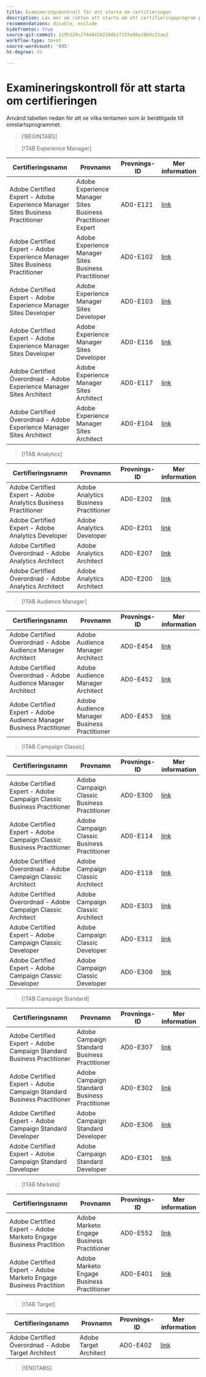 ```yaml
---
title: Examineringskontroll för att starta om certifieringen
description: Läs mer om rätten att starta om ett certifieringsprogram på Adobe.
recommendations: disable, exclude
hidefromtoc: true
source-git-commit: 1195329c2f448458228db1f155e98e28b9c21ae3
workflow-type: tm+mt
source-wordcount: '695'
ht-degree: 1%

---
```



# Examineringskontroll för att starta om certifieringen

Använd tabellen nedan för att se vilka tentamen som är berättigade till omstartsprogrammet.

>[!BEGINTABS]

>[!TAB Experience Manager]

| Certifieringsnamn | Provnamn | Provnings-ID | Mer information |
| --- | --- | --- | --- |
| Adobe Certified Expert - Adobe Experience Manager Sites Business Practitioner | Adobe Experience Manager Sites Business Practitioner Expert | AD0-E121 | [link](https://experienceleague.adobe.com/docs/certification/certification/restart-program.html?lang=en&quot;) |
| Adobe Certified Expert - Adobe Experience Manager Sites Business Practitioner | Adobe Experience Manager Sites Business Practitioner | AD0-E102 | [link](https://experienceleague.adobe.com/docs/certification/certification/restart-program.html?lang=en&quot;) |
| Adobe Certified Expert - Adobe Experience Manager Sites Developer | Adobe Experience Manager Sites Developer | AD0-E103 | [link](https://experienceleague.adobe.com/docs/certification/certification/restart-program.html?lang=en&quot;) |
| Adobe Certified Expert - Adobe Experience Manager Sites Developer | Adobe Experience Manager Sites Developer | AD0-E116 | [link](https://experienceleague.adobe.com/docs/certification/certification/restart-program.html?lang=en&quot;) |
| Adobe Certified Överordnad - Adobe Experience Manager Sites Architect | Adobe Experience Manager Sites Architect | AD0-E117 | [link](https://experienceleague.adobe.com/docs/certification/certification/restart-program.html?lang=en&quot;) |
| Adobe Certified Överordnad - Adobe Experience Manager Sites Architect | Adobe Experience Manager Sites Architect | AD0-E104 | [link](https://experienceleague.adobe.com/docs/certification/certification/restart-program.html?lang=en&quot;) |

>[!TAB Analytics] 

| Certifieringsnamn | Provnamn | Provnings-ID | Mer information |
| --- | --- | --- | --- |
| Adobe Certified Expert - Adobe Analytics Business Practitioner | Adobe Analytics Business Practitioner | AD0-E202 | [link](https://experienceleague.adobe.com/docs/certification/certification/restart-program.html?lang=en&quot;) |
| Adobe Certified Expert - Adobe Analytics Developer | Adobe Analytics Developer | AD0-E201 | [link](https://experienceleague.adobe.com/docs/certification/certification/restart-program.html?lang=en&quot;) |
| Adobe Certified Överordnad - Adobe Analytics Architect | Adobe Analytics Architect | AD0-E207 | [link](https://experienceleague.adobe.com/docs/certification/certification/restart-program.html?lang=en&quot;) |
| Adobe Certified Överordnad - Adobe Analytics Architect | Adobe Analytics Architect | AD0-E200 | [link](https://experienceleague.adobe.com/docs/certification/certification/restart-program.html?lang=en&quot;) |

>[!TAB Audience Manager]

| Certifieringsnamn | Provnamn | Provnings-ID | Mer information |
| --- | --- | --- | --- |
| Adobe Certified Överordnad - Adobe Audience Manager Architect | Adobe Audience Manager Architect | AD0-E454 | [link](https://experienceleague.adobe.com/docs/certification/certification/restart-program.html?lang=en&quot;) |
| Adobe Certified Överordnad - Adobe Audience Manager Architect | Adobe Audience Manager Architect | AD0-E452 | [link](https://experienceleague.adobe.com/docs/certification/certification/restart-program.html?lang=en&quot;) |
| Adobe Certified Expert - Adobe Audience Manager Business Practitioner | Adobe Audience Manager Business Practitioner | AD0-E453 | [link](https://experienceleague.adobe.com/docs/certification/certification/restart-program.html?lang=en&quot;) |

>[!TAB Campaign Classic]

| Certifieringsnamn | Provnamn | Provnings-ID | Mer information |
| --- | --- | --- | --- |
| Adobe Certified Expert - Adobe Campaign Classic Business Practitioner | Adobe Campaign Classic Business Practitioner | AD0-E300 | [link](https://experienceleague.adobe.com/docs/certification/certification/restart-program.html?lang=en&quot;) |
| Adobe Certified Expert - Adobe Campaign Classic Business Practitioner | Adobe Campaign Classic Business Practitioner | AD0-E114 | [link](https://experienceleague.adobe.com/docs/certification/certification/restart-program.html?lang=en&quot;) |
| Adobe Certified Överordnad - Adobe Campaign Classic Architect | Adobe Campaign Classic Architect | AD0-E118 | [link](https://experienceleague.adobe.com/docs/certification/certification/restart-program.html?lang=en&quot;) |
| Adobe Certified Överordnad - Adobe Campaign Classic Architect | Adobe Campaign Classic Architect | AD0-E303 | [link](https://experienceleague.adobe.com/docs/certification/certification/restart-program.html?lang=en&quot;) |
| Adobe Certified Expert - Adobe Campaign Classic Developer | Adobe Campaign Classic Developer | AD0-E312 | [link](https://experienceleague.adobe.com/docs/certification/certification/restart-program.html?lang=en&quot;) |
| Adobe Certified Expert - Adobe Campaign Classic Developer | Adobe Campaign Classic Developer | AD0-E308 | [link](https://experienceleague.adobe.com/docs/certification/certification/restart-program.html?lang=en&quot;) |

>[!TAB Campaign Standard]

| Certifieringsnamn | Provnamn | Provnings-ID | Mer information |
| --- | --- | --- | --- |
| Adobe Certified Expert - Adobe Campaign Standard Business Practitioner | Adobe Campaign Standard Business Practitioner | AD0-E307 | [link](https://experienceleague.adobe.com/docs/certification/certification/restart-program.html?lang=en&quot;) |
| Adobe Certified Expert - Adobe Campaign Standard Business Practitioner | Adobe Campaign Standard Business Practitioner | AD0-E302 | [link](https://experienceleague.adobe.com/docs/certification/certification/restart-program.html?lang=en&quot;) |
| Adobe Certified Expert - Adobe Campaign Standard Developer | Adobe Campaign Standard Developer | AD0-E306 | [link](https://experienceleague.adobe.com/docs/certification/certification/restart-program.html?lang=en&quot;) |
| Adobe Certified Expert - Adobe Campaign Standard Developer | Adobe Campaign Standard Developer | AD0-E301 | [link](https://experienceleague.adobe.com/docs/certification/certification/restart-program.html?lang=en&quot;) |

>[!TAB Marketo]

| Certifieringsnamn | Provnamn | Provnings-ID | Mer information |
| --- | --- | --- | --- |
| Adobe Certified Expert - Adobe Marketo Engage Business Practition | Adobe Marketo Engage Business Practitioner | AD0-E552 | [link](https://experienceleague.adobe.com/docs/certification/certification/restart-program.html?lang=en&quot;) |
| Adobe Certified Expert - Adobe Marketo Engage Business Practition | Adobe Marketo Engage Business Practitioner | AD0-E401 | [link](https://experienceleague.adobe.com/docs/certification/certification/restart-program.html?lang=en&quot;) |

>[!TAB Target]

| Certifieringsnamn | Provnamn | Provnings-ID | Mer information |
| --- | --- | --- | --- |
| Adobe Certified Överordnad - Adobe Target Architect | Adobe Target Architect | AD0-E402 | [link](https://experienceleague.adobe.com/docs/certification/certification/restart-program.html?lang=en&quot;) |

>[!ENDTABS]